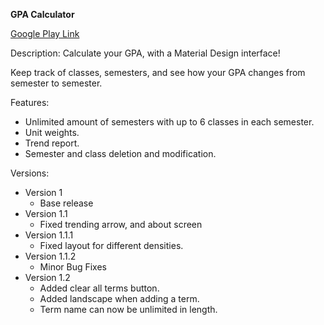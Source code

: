 **GPA Calculator**

[Google Play Link](https://play.google.com/store/apps/details?id=com.shrimpwongton.gpacalculator)

Description:
Calculate your GPA, with a Material Design interface!

Keep track of classes, semesters, and see how your GPA changes from semester to semester.

Features:
- Unlimited amount of semesters with up to 6 classes in each semester.
- Unit weights.
- Trend report.
- Semester and class deletion and modification.

Versions:
- Version 1  
  - Base release
- Version 1.1  
  - Fixed trending arrow, and about screen
- Version 1.1.1  
  - Fixed layout for different densities.
- Version 1.1.2  
  - Minor Bug Fixes
- Version 1.2  
  - Added clear all terms button.
  - Added landscape when adding a term.
  - Term name can now be unlimited in length.





